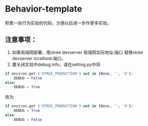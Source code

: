 # Behavior-template

积累一些行为实验的代码，方便以后进一步作更多实验。

## 注意事项：
1. 如果局域网部署，用otree devserver 局域网实际地址:端口  替换otree devserver localhost:端口。
2. 要关闭实验中debug info，请在setting.py中将
```python
if environ.get ('OTREE_PRODUCTION') not in {None, '', '0'}:
    DEBUG = False
else:
    DEBUG = True
```
改为
```python
if environ.get ('OTREE_PRODUCTION') not in {None, '', '0'}:
    DEBUG = True
else:
    DEBUG = False
```
